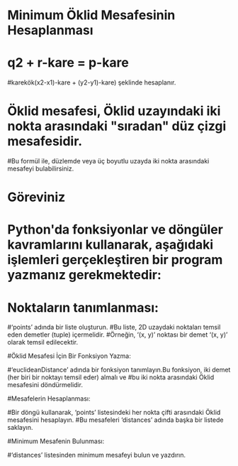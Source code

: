 # Minimum Öklid Mesafesinin Hesaplanması

# q2 + r-kare = p-kare
#karekök(x2-x1)-kare + (y2-y1)-kare) şeklinde hesaplanır. 

# Öklid mesafesi, Öklid uzayındaki iki nokta arasındaki "sıradan" düz çizgi mesafesidir. 
#Bu formül ile, düzlemde veya üç boyutlu uzayda iki nokta arasındaki mesafeyi bulabilirsiniz.

# Göreviniz

# Python'da fonksiyonlar ve döngüler kavramlarını kullanarak, aşağıdaki işlemleri gerçekleştiren bir program yazmanız gerekmektedir:

# Noktaların tanımlanması: 

#‘points’ adında bir liste oluşturun. 
#Bu liste, 2D uzaydaki noktaları temsil eden demetler (tuple) içermelidir. 
#Örneğin, ‘(x, y)’ noktası bir demet ‘(x, y)’ olarak temsil edilecektir.

#Öklid Mesafesi İçin Bir Fonksiyon Yazma:

#‘euclideanDistance’ adında bir fonksiyon tanımlayın.Bu fonksiyon, iki demet (her biri bir noktayı temsil eder) almalı ve 
#bu iki nokta arasındaki Öklid mesafesini döndürmelidir.

#Mesafelerin Hesaplanması:

#Bir döngü kullanarak, ‘points’ listesindeki her nokta çifti arasındaki Öklid mesafesini hesaplayın. 
#Bu mesafeleri ‘distances’ adında başka bir listede saklayın.

#Minimum Mesafenin Bulunması:

#‘distances’ listesinden minimum mesafeyi bulun ve yazdırın.
